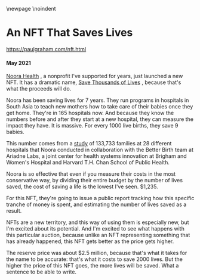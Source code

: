 \newpage
\noindent

An NFT That Saves Lives
=======================


  

<https://paulgraham.com/nft.html>
  

#### May 2021


  

  

[Noora Health](https://www.noorahealth.org/) 
 , a nonprofit I've 
supported for years, just launched
a new NFT. It has a dramatic name,
 [Save Thousands of Lives](http://bit.ly/NooraNFT)
 ,
because that's what the proceeds will do.
   

  

 Noora has been saving lives for 7 years. They run programs in
hospitals in South Asia to teach new mothers how to take care of
their babies once they get home. They're in 165 hospitals now. And
because they know the numbers before and after they start at a new
hospital, they can measure the impact they have. It is massive.
For every 1000 live births, they save 9 babies.
   

  

 This number comes from a
 [study](http://bit.ly/NFT-research)
 of 133,733 families at 28 different
hospitals that Noora conducted in collaboration with the Better
Birth team at Ariadne Labs, a joint center for health systems
innovation at Brigham and Women's Hospital and Harvard T.H. Chan
School of Public Health.
   

  

 Noora is so effective that even if you measure their costs in the
most conservative way, by dividing their entire budget by the number
of lives saved, the cost of saving a life is the lowest I've seen.
$1,235\.
   

  

 For this NFT, they're going to issue a public report tracking how
this specific tranche of money is spent, and estimating the number
of lives saved as a result.
   

  

 NFTs are a new territory, and this way of using them is especially
new, but I'm excited about its potential. And I'm excited to see
what happens with this particular auction, because unlike an NFT
representing something that has already happened,
this NFT gets better as the price gets higher.
   

  

 The reserve price was about $2\.5 million, because that's what it
takes for the name to be accurate: that's what it costs to save
2000 lives. But the higher the price of this NFT goes, the more
lives will be saved. What a sentence to be able to write.
   

  


